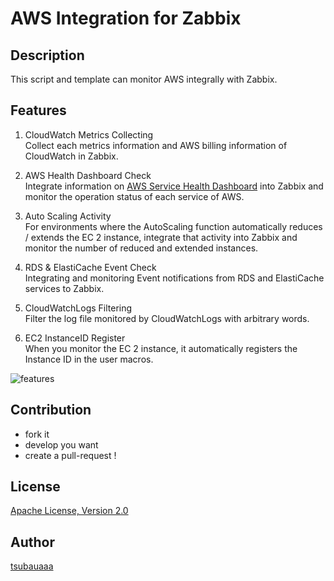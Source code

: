 AWS Integration for Zabbix
=============

## Description
This script and template can monitor AWS integrally with Zabbix.

## Features
1. CloudWatch Metrics Collecting  
Collect each metrics information and AWS billing information of CloudWatch in Zabbix.

2. AWS Health Dashboard Check  
Integrate information on [AWS Service Health Dashboard](http://status.aws.amazon.com/) into Zabbix and monitor the operation status of each service of AWS.

3. Auto Scaling Activity  
For environments where the AutoScaling function automatically reduces / extends the EC 2 instance, integrate that activity into Zabbix and monitor the number of reduced and extended instances.

4. RDS & ElastiCache Event Check  
Integrating and monitoring Event notifications from RDS and ElastiCache services to Zabbix.

5. CloudWatchLogs Filtering  
Filter the log file monitored by CloudWatchLogs with arbitrary words.

6. EC2 InstanceID Register  
When you monitor the EC 2 instance, it automatically registers the Instance ID in the user macros.

![features](http://cdn-ak.f.st-hatena.com/images/fotolife/t/tsubauaaa/20170122/20170122234219.png)


## Contribution
* fork it
* develop you want
* create a pull-request !

## License
[Apache License, Version 2.0](http://www.apache.org/licenses/LICENSE-2.0)

## Author
[tsubauaaa](https://github.com/tsubauaaa)
